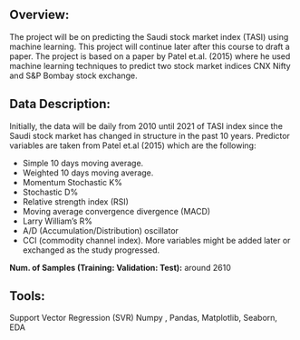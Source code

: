 ## Overview:
The project will be on predicting the Saudi stock market index (TASI) using machine learning. This project will continue later after this course to draft a paper. The project is based on a paper by Patel et.al. (2015) where he used machine learning techniques to predict two stock market indices CNX Nifty and S&P Bombay stock exchange.

## Data Description:
 Initially, the data will be daily from 2010 until 2021 of TASI index since the Saudi stock market has changed in structure in the past 10 years. Predictor variables are taken from Patel et.al (2015) which are the following:
*	Simple 10 days moving average.
*	Weighted 10 days moving average.
*	Momentum Stochastic K%
*	Stochastic D%
*	Relative strength index (RSI)
*	Moving average convergence divergence (MACD)
*	Larry William’s R%
*	A/D (Accumulation/Distribution) oscillator
*	CCI (commodity channel index).
More variables might be added later or exchanged as the study progressed. 

**Num. of Samples (Training: Validation: Test):** around 2610

## Tools:
Support Vector Regression (SVR)
Numpy , Pandas, Matplotlib, Seaborn, EDA



